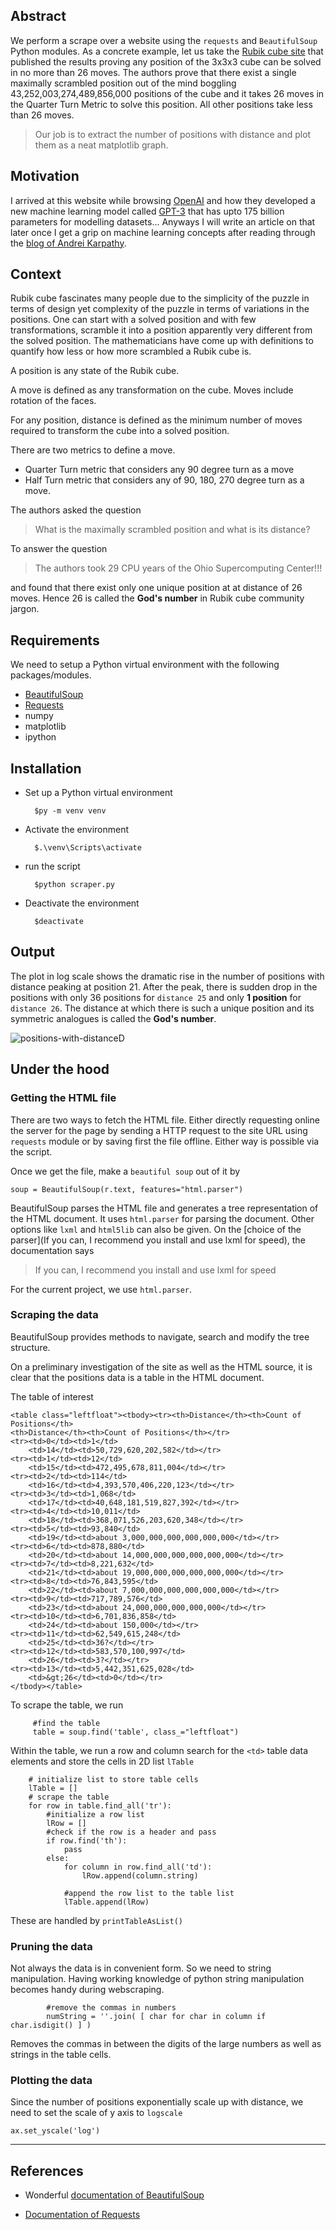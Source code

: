 ## Abstract

We perform a scrape over a website using the `requests` and `BeautifulSoup` Python modules. As a concrete example, let us take the [Rubik cube site](https://cube20.org/qtm/) that published the results proving any position of the 3x3x3 cube can be solved in no more than 26 moves. The authors prove that there exist a single maximally scrambled position out of the mind boggling 43,252,003,274,489,856,000 positions of the cube and it takes 26 moves in the Quarter Turn Metric to solve this position. All other positions take less than 26 moves.

>Our job is to extract the number of positions with distance and plot them as a neat matplotlib graph.


## Motivation
I arrived at this website while browsing [OpenAI](https://openai.com/) and how they developed a new machine learning model called [GPT-3](https://github.com/openai/gpt-3) that has upto 175 billion parameters for modelling datasets... Anyways I will write an article on that later once I get a grip on machine learning concepts after reading through the [blog of Andrei Karpathy](https://karpathy.github.io/).

## Context

Rubik cube fascinates many people due to the simplicity of the puzzle in terms of design yet complexity of the puzzle in terms of variations in the positions. One can start with a solved position and with few transformations, scramble it into a position apparently very different from the solved position. The mathematicians have come up with definitions to quantify how less or how more scrambled a Rubik cube is.

A position is any state of the Rubik cube.

A move is defined as any transformation on the cube. Moves include rotation of the faces.

For any position, distance  is defined as the minimum number of moves required to transform the cube into a solved position.

There are two metrics to define a move.

- Quarter Turn metric that considers any 90 degree turn as a move
- Half Turn metric that considers any of 90, 180, 270 degree turn as a move.

The authors asked the question

> What is the maximally scrambled position and what is its distance?

To answer the question

>  The authors took 29 CPU years of the Ohio Supercomputing Center!!!

and found that there exist only one unique position at at distance of 26 moves. Hence 26 is called the **God's number** in Rubik cube community jargon.

## Requirements

We need to setup a Python virtual environment with the following packages/modules.

- [BeautifulSoup](https://www.crummy.com/software/BeautifulSoup/)
- [Requests](https://2.python-requests.org/en/master/)
- numpy
- matplotlib
- ipython

## Installation

- Set up a Python virtual environment

        $py -m venv venv

- Activate the environment

        $.\venv\Scripts\activate

- run the script

        $python scraper.py

- Deactivate the environment

        $deactivate

## Output

The plot in log scale shows the dramatic rise in the number of positions with distance peaking at position 21. After the peak, there is sudden drop in the positions with only 36 positions for `distance 25` and only **1 position** for `distance 26`. The distance at which there is such a  unique position and its symmetric analogues is called the **God's number**.

![positions-with-distanceD](rubikCubePositions.png)

## Under the hood

### Getting the HTML file

There are two ways to fetch the HTML file. Either directly requesting online the server for the page by sending a HTTP request to the site URL using `requests` module or by saving first the file offline. Either way is possible via the script.

Once we get the file, make a `beautiful soup` out of it by

    soup = BeautifulSoup(r.text, features="html.parser")

BeautifulSoup parses the HTML file and generates a tree representation of the HTML document. It uses `html.parser` for parsing the document. Other options like `lxml` and `html5lib` can also be given. On the [choice of the parser](If you can, I recommend you install and use lxml for speed), the documentation says

> If you can, I recommend you install and use lxml for speed

For the current project, we use `html.parser`.

### Scraping the data

BeautifulSoup provides methods to navigate, search and modify the tree structure.

On a preliminary investigation of the site as well as the HTML source, it is clear that the positions data is a table in the HTML document.

The table of interest

    <table class="leftfloat"><tbody><tr><th>Distance</th><th>Count of Positions</th>
    <th>Distance</th><th>Count of Positions</th></tr>
    <tr><td>0</td><td>1</td>
        <td>14</td><td>50,729,620,202,582</td></tr>
    <tr><td>1</td><td>12</td>
        <td>15</td><td>472,495,678,811,004</td></tr>
    <tr><td>2</td><td>114</td>
        <td>16</td><td>4,393,570,406,220,123</td></tr>
    <tr><td>3</td><td>1,068</td>
        <td>17</td><td>40,648,181,519,827,392</td></tr>
    <tr><td>4</td><td>10,011</td>
        <td>18</td><td>368,071,526,203,620,348</td></tr>
    <tr><td>5</td><td>93,840</td>
        <td>19</td><td>about 3,000,000,000,000,000,000</td></tr>
    <tr><td>6</td><td>878,880</td>
        <td>20</td><td>about 14,000,000,000,000,000,000</td></tr>
    <tr><td>7</td><td>8,221,632</td>
        <td>21</td><td>about 19,000,000,000,000,000,000</td></tr>
    <tr><td>8</td><td>76,843,595</td>
        <td>22</td><td>about 7,000,000,000,000,000,000</td></tr>
    <tr><td>9</td><td>717,789,576</td>
        <td>23</td><td>about 24,000,000,000,000,000</td></tr>
    <tr><td>10</td><td>6,701,836,858</td>
        <td>24</td><td>about 150,000</td></tr>
    <tr><td>11</td><td>62,549,615,248</td>
        <td>25</td><td>36?</td></tr>
    <tr><td>12</td><td>583,570,100,997</td>
        <td>26</td><td>3?</td></tr>
    <tr><td>13</td><td>5,442,351,625,028</td>
        <td>&gt;26</td><td>0</td></tr>
    </tbody></table>


To scrape the table, we run

         #find the table
         table = soup.find('table', class_="leftfloat")

Within the table, we run a row and column search for the `<td>` table data elements and store the cells in 2D list `lTable`

        # initialize list to store table cells
        lTable = []
        # scrape the table
        for row in table.find_all('tr'):
            #initialize a row list
            lRow = []
            #check if the row is a header and pass
            if row.find('th'):
                pass
            else:
                for column in row.find_all('td'):
                    lRow.append(column.string)

                #append the row list to the table list
                lTable.append(lRow)

These are handled by `printTableAsList()`

### Pruning the data

Not always the data is in convenient form. So we need to string manipulation. Having working knowledge of python string manipulation becomes handy during webscraping.

            #remove the commas in numbers
            numString = ''.join( [ char for char in column if char.isdigit() ] )

Removes the commas in between the digits of the large numbers as well as strings in the table cells.

### Plotting the data

Since the number of positions exponentially scale up with distance, we need to set the scale of y axis to `logscale`

    ax.set_yscale('log')

---

## References

- Wonderful [documentation of BeautifulSoup](https://www.crummy.com/software/BeautifulSoup/bs4/doc/)

- [Documentation of Requests](https://2.python-requests.org/en/master/)
